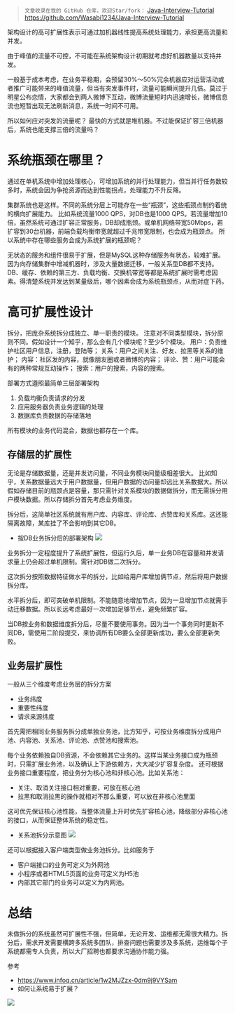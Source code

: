 > `文章收录在我的 GitHub 仓库，欢迎Star/fork：`
> [Java-Interview-Tutorial](https://github.com/Wasabi1234/Java-Interview-Tutorial)
> https://github.com/Wasabi1234/Java-Interview-Tutorial


架构设计的高可扩展性表示可通过加机器线性提高系统处理能力，承担更高流量和并发。

由于峰值的流量不可控，不可能在系统架构设计初期就考虑好机器数量以支持并发。

一般基于成本考虑，在业务平稳期，会预留30%～50%冗余机器应对运营活动或者推广可能带来的峰值流量，但当有突发事件时，流量可能瞬间提升几倍。莫过于明星公布恋情，大家都会到两人微博下互动，微博流量短时内迅速增长，微博信息流也短暂出现无法刷新消息，系统一时间不可用。

所以如何应对突发的流量呢？
最快的方式就是堆机器。不过能保证扩容三倍机器后，系统也能支撑三倍的流量吗？

# 系统瓶颈在哪里？
通过在单机系统中增加处理核心，可增加系统的并行处理能力，但当并行任务数较多时，系统会因为争抢资源而达到性能拐点，处理能力不升反降。

集群系统也是这样。不同的系统分层上可能存在一些“瓶颈”，这些瓶颈点制约着统的横向扩展能力。
比如系统流量1000 QPS，对DB也是1000 QPS。若流量增加10倍，虽然系统可通过扩容正常服务，DB却成瓶颈。或单机网络带宽50Mbps，若扩容到30台机器，前端负载均衡带宽就超过千兆带宽限制，也会成为瓶颈点。
所以系统中存在哪些服务会成为系统扩展的瓶颈呢？

无状态的服务和组件很易于扩展，但是MySQL这种存储服务有状态，较难扩展。因为向存储集群中增减机器时，涉及大量数据迁移，一般关系型DB都不支持。
DB、缓存、依赖的第三方、负载均衡、交换机带宽等都是系统扩展时需考虑因素。得清楚系统并发达到某量级后，哪个因素会成为系统瓶颈点，从而对症下药。

# 高可扩展性设计
拆分，把庞杂系统拆分成独立、单一职责的模块。
注意对不同类型模块，拆分原则不同。假如设计一个知乎，那么会有几个模块呢？至少5个模块。
用户：负责维护社区用户信息，注册，登陆等；
关系：用户之间关注、好友、拉黑等关系的维护；
内容：社区发的内容，就像朋友圈或者微博的内容；
评论、赞：用户可能会有的两种常规互动操作；
搜索：用户的搜索，内容的搜索。

部署方式遵照最简单三层部署架构
1. 负载均衡负责请求的分发
2. 应用服务器负责业务逻辑的处理
3. 数据库负责数据的存储落地

所有模块的业务代码混合，数据也都存在一个库。

## 存储层的扩展性
无论是存储数据量，还是并发访问量，不同业务模块间量级相差很大。
比如知乎，关系数据量远大于用户数据量，但用户数据的访问量却远比关系数据大。所以假如存储目前的瓶颈点是容量，那只需针对关系模块的数据做拆分，而无需拆分用户模块数据。所以存储拆分首先考虑业务维度。

拆分后，这简单社区系统就有用户库、内容库、评论库、点赞库和关系库。这还能隔离故障，某库挂了不会影响到其它DB。
- 按DB业务拆分后的部署架构
![](https://img-blog.csdnimg.cn/20201004043848707.png?x-oss-process=image/watermark,type_ZmFuZ3poZW5naGVpdGk,shadow_10,text_SmF2YUVkZ2U=,size_1,color_FFFFFF,t_70#pic_center)

业务拆分一定程度提升了系统扩展性，但运行久后，单一业务DB在容量和并发请求量上仍会超过单机限制。需针对DB做二次拆分。

这次拆分按照数据特征做水平的拆分，比如给用户库增加俩节点，然后将用户数据拆分库。

水平拆分后，即可突破单机限制。不能随意地增加节点，因为一旦增加节点就需手动迁移数据。所以长远考虑最好一次增加足够节点，避免频繁扩容。

当DB按业务和数据维度拆分后，尽量不要使用事务。因为当一个事务同时更新不同DB，需使用二阶段提交，来协调所有DB要么全部更新成功，要么全部更新失败。

## 业务层扩展性
一般从三个维度考虑业务层的拆分方案
- 业务纬度
- 重要性纬度
- 请求来源纬度

首先需把相同业务服务拆分成单独业务池，比方知乎，可按业务维度拆分成用户池、内容池、关系池、评论池、点赞池和搜索池。

每个业务依赖独自DB资源，不会依赖其它业务的。这样当某业务接口成为瓶颈时，只需扩展业务池，以及确认上下游依赖方，大大减少扩容复杂度。
还可根据业务接口重要程度，把业务分为核心池和非核心池。比如关系池：
- 关注、取消关注接口相对重要，可放在核心池
- 拉黑和取消拉黑的操作就相对不那么重要，可以放在非核心池里面

这可优先保证核心池性能，当整体流量上升时优先扩容核心池，降级部分非核心池的接口，从而保证整体系统的稳定性。
- 关系池拆分示意图
![](https://img-blog.csdnimg.cn/20201004045315796.png?x-oss-process=image/watermark,type_ZmFuZ3poZW5naGVpdGk,shadow_10,text_SmF2YUVkZ2U=,size_16,color_FFFFFF,t_70#pic_center)

还可以根据接入客户端类型做业务池拆分。比如服务于
- 客户端接口的业务可定义为外网池
- 小程序或者HTML5页面的业务可定义为H5池
- 内部其它部门的业务可以定义为内网池。

# 总结
未做拆分的系统虽然可扩展性不强，但简单，无论开发、运维都无需很大精力。拆分后，需求开发需要横跨多系统多团队，排查问题也需要涉及多系统，运维每个子系统都需专人负责，所以大厂招聘也都要求沟通协作能力强。


参考
- https://www.infoq.cn/article/1w2MJZzx-0dm9j9VYSam
- 如何让系统易于扩展？


![](https://img-blog.csdnimg.cn/20200825235213822.png?x-oss-process=image/watermark,type_ZmFuZ3poZW5naGVpdGk,shadow_10,text_SmF2YUVkZ2U=,size_1,color_FFFFFF,t_70#pic_center)